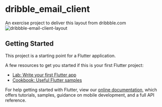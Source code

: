 # dribble_email_client

An exercise project to deliver this layout from dribbble.com
![dribbble-email-client-layout](https://cdn.dribbble.com/users/3245373/screenshots/13163476/media/349037ffe4523cd848d3f5d1e804fb98.png)

## Getting Started

This project is a starting point for a Flutter application.

A few resources to get you started if this is your first Flutter project:

- [Lab: Write your first Flutter app](https://flutter.dev/docs/get-started/codelab)
- [Cookbook: Useful Flutter samples](https://flutter.dev/docs/cookbook)

For help getting started with Flutter, view our
[online documentation](https://flutter.dev/docs), which offers tutorials,
samples, guidance on mobile development, and a full API reference.
